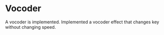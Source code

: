 # Vocoder
A vocoder is implemented. Implemented a vocoder effect that changes key without changing speed.
